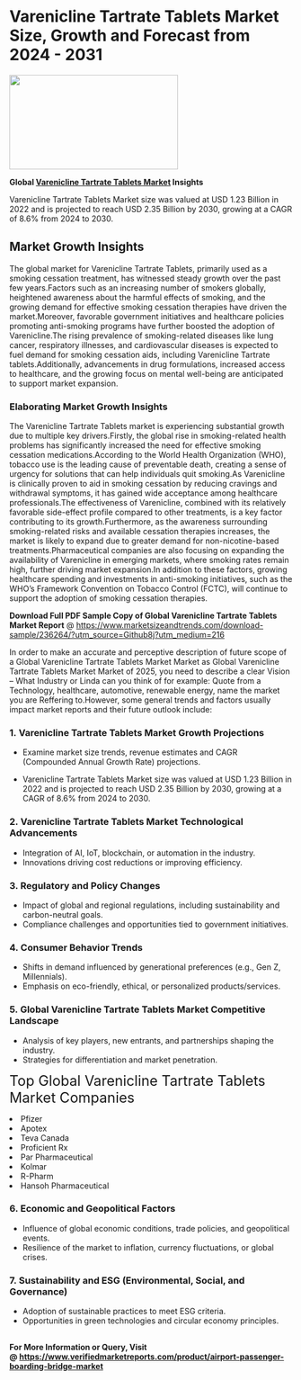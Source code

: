 <H1>Varenicline Tartrate Tablets Market Size, Growth and Forecast from 2024 - 2031</H1><img class="aligncenter size-medium wp-image-584254" src="https://thirdeyenews.in/wp-content/uploads/2024/09/Global-Market-Research-300x168.jpeg" alt="" width="300" height="168" /><p><strong>Global&nbsp;<a href="https://www.marketsizeandtrends.com/download-sample/236264/?utm_source=Github8j?utm_medium=216">Varenicline Tartrate Tablets Market</a> Insights</strong></p><p>Varenicline Tartrate Tablets Market size was valued at USD 1.23 Billion in 2022 and is projected to reach USD 2.35 Billion by 2030, growing at a CAGR of 8.6% from 2024 to 2030.</p><p><h2>Market Growth Insights</h2> The global market for Varenicline Tartrate Tablets, primarily used as a smoking cessation treatment, has witnessed steady growth over the past few years.Factors such as an increasing number of smokers globally, heightened awareness about the harmful effects of smoking, and the growing demand for effective smoking cessation therapies have driven the market.Moreover, favorable government initiatives and healthcare policies promoting anti-smoking programs have further boosted the adoption of Varenicline.The rising prevalence of smoking-related diseases like lung cancer, respiratory illnesses, and cardiovascular diseases is expected to fuel demand for smoking cessation aids, including Varenicline Tartrate tablets.Additionally, advancements in drug formulations, increased access to healthcare, and the growing focus on mental well-being are anticipated to support market expansion. <h3>Elaborating Market Growth Insights</h3> The Varenicline Tartrate Tablets market is experiencing substantial growth due to multiple key drivers.Firstly, the global rise in smoking-related health problems has significantly increased the need for effective smoking cessation medications.According to the World Health Organization (WHO), tobacco use is the leading cause of preventable death, creating a sense of urgency for solutions that can help individuals quit smoking.As Varenicline is clinically proven to aid in smoking cessation by reducing cravings and withdrawal symptoms, it has gained wide acceptance among healthcare professionals.The effectiveness of Varenicline, combined with its relatively favorable side-effect profile compared to other treatments, is a key factor contributing to its growth.Furthermore, as the awareness surrounding smoking-related risks and available cessation therapies increases, the market is likely to expand due to greater demand for non-nicotine-based treatments.Pharmaceutical companies are also focusing on expanding the availability of Varenicline in emerging markets, where smoking rates remain high, further driving market expansion.In addition to these factors, growing healthcare spending and investments in anti-smoking initiatives, such as the WHO’s Framework Convention on Tobacco Control (FCTC), will continue to support the adoption of smoking cessation therapies.</p><p><span class=""><strong>Download Full PDF Sample Copy of Global Varenicline Tartrate Tablets Market Report</strong> @ <a href="https://www.marketsizeandtrends.com/download-sample/236264/?utm_source=Github8j?utm_medium=216" target="_blank">https://www.marketsizeandtrends.com/download-sample/236264/?utm_source=Github8j?utm_medium=216</a></span></p><p>In order to make an accurate and perceptive description of future scope of a Global&nbsp;Varenicline Tartrate Tablets Market Market as Global&nbsp;Varenicline Tartrate Tablets Market Market of 2025, you need to describe a clear Vision &ndash; What Industry or Linda can you think of for example: Quote from a Technology, healthcare, automotive, renewable energy, name the market you are Reffering to.However, some general trends and factors usually impact market reports and their future outlook include:</p><h3>1.&nbsp;<strong>Varenicline Tartrate Tablets Market Growth Projections</strong></h3><ul><li>Examine market size trends, revenue estimates and CAGR (Compounded Annual Growth Rate) projections.</li><li><p>Varenicline Tartrate Tablets Market size was valued at USD 1.23 Billion in 2022 and is projected to reach USD 2.35 Billion by 2030, growing at a CAGR of 8.6% from 2024 to 2030.</p></li></ul><h3>2.&nbsp;<strong>Varenicline Tartrate Tablets Market Technological Advancements</strong></h3><ul><li>Integration of AI, IoT, blockchain, or automation in the industry.</li><li>Innovations driving cost reductions or improving efficiency.</li></ul><h3>3.&nbsp;<strong>Regulatory and Policy Changes</strong></h3><ul><li>Impact of global and regional regulations, including sustainability and carbon-neutral goals.</li><li>Compliance challenges and opportunities tied to government initiatives.</li></ul><h3>4.&nbsp;<strong>Consumer Behavior Trends</strong></h3><ul><li>Shifts in demand influenced by generational preferences (e.g., Gen Z, Millennials).</li><li>Emphasis on eco-friendly, ethical, or personalized products/services.</li></ul><h3>5.&nbsp;<strong>Global Varenicline Tartrate Tablets Market Competitive Landscape</strong></h3><ul><li>Analysis of key players, new entrants, and partnerships shaping the industry.</li><li>Strategies for differentiation and market penetration.</li></ul><p data-pm-slice="1 1 []"><span style="color: inherit; font-family: inherit; font-size: 25px;">Top Global Varenicline Tartrate Tablets Market Companies</span></p><div class="" data-test-id=""><p><li>Pfizer</li><li> Apotex</li><li> Teva Canada</li><li> Proficient Rx</li><li> Par Pharmaceutical</li><li> Kolmar</li><li> R-Pharm</li><li> Hansoh Pharmaceutical</li></p></div><h3>6.&nbsp;<strong>Economic and Geopolitical Factors</strong></h3><ul><li>Influence of global economic conditions, trade policies, and geopolitical events.</li><li>Resilience of the market to inflation, currency fluctuations, or global crises.</li></ul><h3>7.&nbsp;<strong>Sustainability and ESG (Environmental, Social, and Governance)</strong></h3><ul><li>Adoption of sustainable practices to meet ESG criteria.</li><li>Opportunities in green technologies and circular economy principles.</li></ul><h2><strong style="font-size: 14px;">For More Information or Query, Visit @&nbsp;</strong><a style="background-color: #ffffff; font-size: 14px;" href="https://www.marketsizeandtrends.com/report/varenicline-tartrate-tablets-market/" target="_blank">https://www.verifiedmarketreports.com/product/airport-passenger-boarding-bridge-market</a></h2>